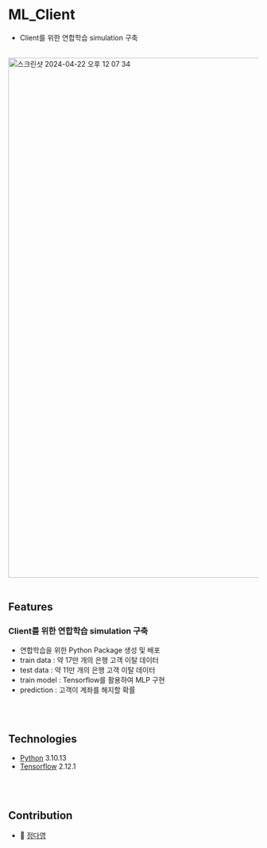 # ML_Client

- Client를 위한 연합학습 simulation 구축

<br>

<img width="1047" alt="스크린샷 2024-04-22 오후 12 07 34" src="https://github.com/ACS-High-School/ML_Client/assets/68275740/410ba19b-7080-4acf-87f8-9ae9ec292068">


<br>
<br>

## Features
### Client를 위한 연합학습 simulation 구축
- 연합학습을 위한 Python Package 생성 및 배포
- train data : 약 17만 개의 은행 고객 이탈 데이터
- test data : 약 11만 개의 은행 고객 이탈 데이터
- train model : Tensorflow를 활용하여 MLP 구현
- prediction : 고객이 계좌를 해지할 확률



<br>
<br>
 
## Technologies
- [Python](https://www.python.org/downloads/release/python-31013/) 3.10.13
- [Tensorflow](https://www.tensorflow.org/versions/r2.12/api_docs/python/tf?_gl=1*1m7gk30*_up*MQ..*_ga*NTAxMzMwMjkzLjE3MTM3NTQ0MjE.*_ga_W0YLR4190T*MTcxMzc1NDQyMS4xLjAuMTcxMzc1NDQ1My4wLjAuMA..) 2.12.1



<br>
<br>


## Contribution
- 🫠 [정다영](https://github.com/Dayoung-Jung)
